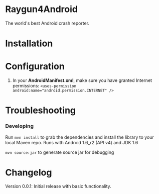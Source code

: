 Raygun4Android
==============

The world's best Android crash reporter.

Installation
=============

Configuration
==============

1. In your **AndroidManifest.xml**, make sure you have granted Internet permissions: `<uses-permission android:name="android.permission.INTERNET" />`

Troubleshooting
================

### Developing

Run `mvn install` to grab the dependencies and install the library to your local Maven repo. Runs with Android 1.6_r2 (API v4) and JDK 1.6

`mvn source:jar` to generate source jar for debugging

Changelog
=========

Version 0.0.1: Initial release with basic functionality.